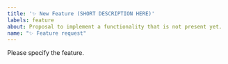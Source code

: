 ```yaml
---
title: '✨ New Feature (SHORT DESCRIPTION HERE)'
labels: feature
about: Proposal to implement a functionality that is not present yet.
name: "✨ Feature request"
---
```


Please specify the feature.
